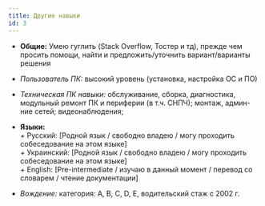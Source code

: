 ```yaml
---
title: Другие навыки
id: 3
---
```


- **Общие:** Умею гуглить (Stack Overflow, Тостер и тд), прежде чем просить помощи, найти и предложить/уточнить вариант/варианты решения

- *Пользователь ПК:* высокий уровень (установка, настройка ОС и ПО)

- *Техническая ПК навыки:* обслуживание, сборка, диагностика, модульный ремонт ПК и периферии (в т.ч. СНПЧ); монтаж, админ-ние сетей; видеонаблюдения;

- **Языки:**  
*+* Русский: [Родной язык / свободно владею / могу проходить собеседование на этом языке]  
*+* Украинский: [Родной язык / свободно владею / могу проходить собеседование на этом языке]  
*+* English: [Pre-intermediate / изучаю в данный момент / перевод со словарем / чтение документации]

- *Вождение:* категория: A, B, C, D, E, водительский стаж с 2002 г.
